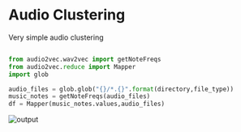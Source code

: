 # Audio Clustering 

Very simple audio clustering

```python

from audio2vec.wav2vec import getNoteFreqs
from audio2vec.reduce import Mapper
import glob

audio_files = glob.glob("{}/*.{}".format(directory,file_type))
music_notes = getNoteFreqs(audio_files)
df = Mapper(music_notes.values,audio_files)

```

![output](https://i.imgur.com/sVtYnTJ.png)